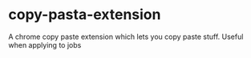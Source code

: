 # copy-pasta-extension
A chrome copy paste extension which lets you copy paste stuff. Useful when applying to jobs
